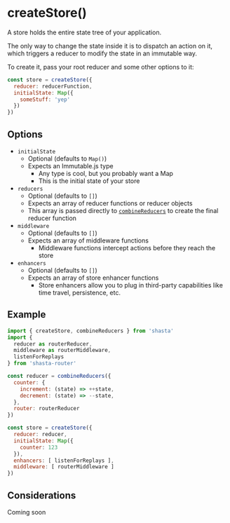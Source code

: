 # createStore()

A store holds the entire state tree of your application.

The only way to change the state inside it is to dispatch an action on it, which triggers a reducer to modify the state in an immutable way.

To create it, pass your root reducer and some other options to it:

```js
const store = createStore({
  reducer: reducerFunction,
  initialState: Map({
    someStuff: 'yep'
  })
})
```

## Options

- `initialState`
  - Optional (defaults to `Map()`)
  - Expects an Immutable.js type
    - Any type is cool, but you probably want a Map
    - This is the initial state of your store
- `reducers`
  - Optional (defaults to `[]`)
  - Expects an array of reducer functions or reducer objects
  - This array is passed directly to [`combineReducers`](docs/combineReducers.md) to create the final reducer function
- `middleware`
  - Optional (defaults to `[]`)
  - Expects an array of middleware functions
    - Middleware functions intercept actions before they reach the store
- `enhancers`
  - Optional (defaults to `[]`)
  - Expects an array of store enhancer functions
    - Store enhancers allow you to plug in third-party capabilities like time travel, persistence, etc.

## Example

```js
import { createStore, combineReducers } from 'shasta'
import {
  reducer as routerReducer,
  middleware as routerMiddleware,
  listenForReplays
} from 'shasta-router'

const reducer = combineReducers({
  counter: {
    increment: (state) => ++state,
    decrement: (state) => --state,
  },
  router: routerReducer
})

const store = createStore({
  reducer: reducer,
  initialState: Map({
    counter: 123
  }),
  enhancers: [ listenForReplays ],
  middleware: [ routerMiddleware ]
})
```

## Considerations

Coming soon
